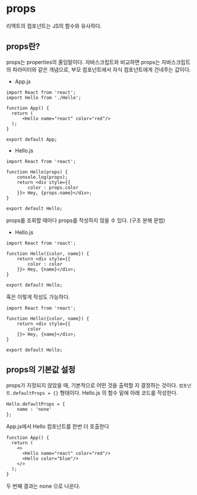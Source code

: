 # props
리액트의 컴포넌트는 JS의 함수와 유사하다.

## props란?
props는 properties의 줄임말이다.
자바스크립트와 비교하면 props는 자바스크립트의 파라미터와 같은 개념으로,
부모 컴포넌트에서 자식 컴포넌트에게 건네주는 값이다.

* App.js
```
import React from 'react';
import Hello from './Hello'; 

function App() {
  return (
      <Hello name="react" color="red"/>
  );
}

export default App;
```

* Hello.js
```
import React from 'react';

function Hello(props) {
    console.log(props);
    return <div style={{
        color : props.color
    }}> Hey, {props.name}</div>;
}

export default Hello; 
```

props를 조회할 때마다 props를 작성하지 않을 수 있다.
(구조 분해 문법)
* Hello.js
```
import React from 'react';

function Hello({color, name}) {
    return <div style={{
        color : color
    }}> Hey, {name}</div>;
}

export default Hello; 
```

혹은 이렇게 작성도 가능하다.
```
import React from 'react';

function Hello({color, name}) {
    return <div style={{
        color
    }}> Hey, {name}</div>;
}

export default Hello; 
```

## props의 기본값 설정
props가 지정되지 않았을 때, 기본적으로 어떤 것을 출력할 지 결정하는 것이다.
`컴포넌트.defaultProps = {}` 형태이다.
Hello.js 의 함수 밑에 아래 코드를 작성한다.

```
Hello.defaultProps = {
    name : 'none'
};
```

App.js에서 Hello 컴포넌트를 한번 더 호출한다
```
function App() {
  return (
    <>
      <Hello name="react" color="red"/>
      <Hello color="blue"/>
    </>
  );
}
```
두 번째 결과는 none 으로 나온다.
